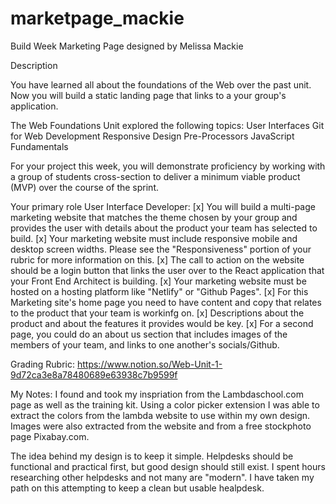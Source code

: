 # marketpage_mackie

Build Week Marketing Page designed by Melissa Mackie

Description

You have learned all about the foundations of the Web over the past unit. Now you will build a static landing page that links to a your group's application.

The Web Foundations Unit explored the following topics:
User Interfaces
Git for Web Development
Responsive Design
Pre-Processors
JavaScript Fundamentals

For your project this week, you will demonstrate proficiency by working with a group of students cross-section to deliver a minimum viable product (MVP) over the course of the sprint.

Your primary role User Interface Developer:
[x] You will build a multi-page marketing website that matches the theme chosen by your group and provides the user with details about the product your team has selected to build.
[x] Your marketing website must include responsive mobile and desktop screen widths. Please see the "Responsiveness" portion of your rubric for more information on this.
[x] The call to action on the website should be a login button that links the user over to the React application that your Front End Architect is building.
[x] Your marketing website must be hosted on a hosting platform like "Netlify" or "Github Pages".
[x] For this Marketing site's home page you need to have content and copy that relates to the product that your team is workinfg on.
[x] Descriptions about the product and about the features it provides would be key.
[x] For a second page, you could do an about us section that includes images of the members of your team, and links to one another's socials/Github.

Grading Rubric: https://www.notion.so/Web-Unit-1-9d72ca3e8a78480689e63938c7b9599f


My Notes:
I found and took my inspriation from the Lambdaschool.com page as well as the training kit. Using a color picker extension I was able to extract the colors from the lambda website to use within my own design. Images were also extracted from the website and from a free stockphoto page Pixabay.com.

The idea behind my design is to keep it simple. Helpdesks should be functional and practical first, but good design should still exist. I spent hours researching other helpdesks and not many are "modern". I have taken my path on this attempting to keep a clean but usable healpdesk.